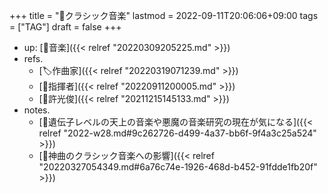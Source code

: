 +++
title = "📝クラシック音楽"
lastmod = 2022-09-11T20:06:06+09:00
tags = ["TAG"]
draft = false
+++

-   up: [📂音楽]({{< relref "20220309205225.md" >}})
-   refs.
    -   [🏷作曲家]({{< relref "20220319071239.md" >}})
    -   [🔖指揮者]({{< relref "20220911200005.md" >}})
    -   [📝許光俊]({{< relref "20211215145133.md" >}})
-   notes.
    -   [💭遺伝子レベルの天上の音楽や悪魔の音楽研究の現在が気になる]({{< relref "2022-w28.md#9c262726-d499-4a37-bb6f-9f4a3c25a524" >}})
    -   [📝神曲のクラシック音楽への影響]({{< relref "20220327054349.md#6a76c74e-1926-468d-b452-91fdde1fb20f" >}})
